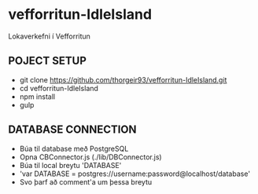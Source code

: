 # vefforritun-IdleIsland
Lokaverkefni í Vefforritun

## POJECT SETUP
- git clone https://github.com/thorgeir93/vefforritun-IdleIsland.git
- cd vefforritun-IdleIsland
- npm install
- gulp

## DATABASE CONNECTION
- Búa til database með PostgreSQL
- Opna CBConnector.js (./lib/DBConnector.js)
- Búa til local breytu 'DATABASE'
- 'var DATABASE = postgres://username:password@localhost/database'
- Svo þarf að comment'a um þessa breytu
